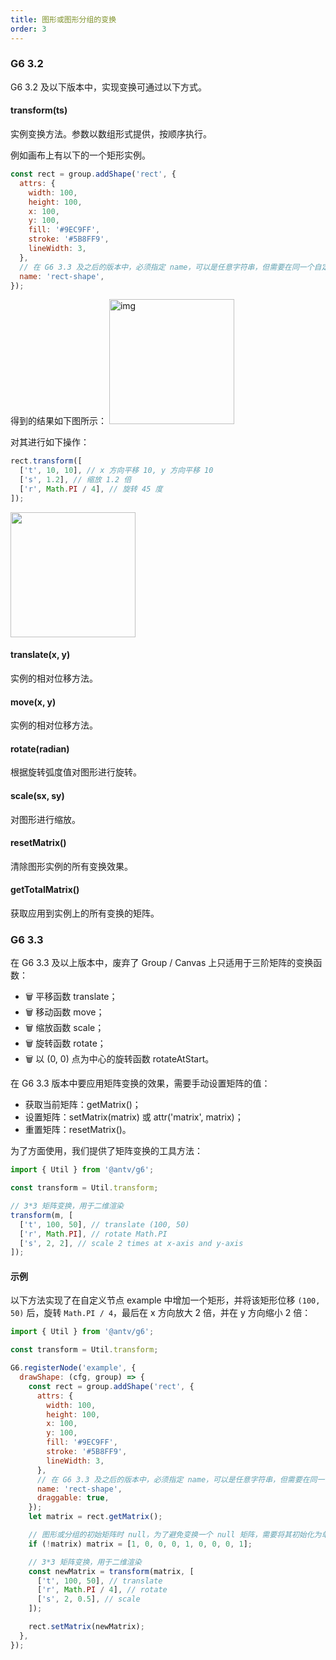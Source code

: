 ```yaml
---
title: 图形或图形分组的变换
order: 3
---
```


### G6 3.2

G6 3.2 及以下版本中，实现变换可通过以下方式。

#### transform(ts)

实例变换方法。参数以数组形式提供，按顺序执行。

例如画布上有以下的一个矩形实例。

```javascript
const rect = group.addShape('rect', {
  attrs: {
    width: 100,
    height: 100,
    x: 100,
    y: 100,
    fill: '#9EC9FF',
    stroke: '#5B8FF9',
    lineWidth: 3,
  },
  // 在 G6 3.3 及之后的版本中，必须指定 name，可以是任意字符串，但需要在同一个自定义元素类型中保持唯一性
  name: 'rect-shape',
});
```

得到的结果如下图所示： <img src='https://gw.alipayobjects.com/mdn/rms_f8c6a0/afts/img/A*lkUoTp5xXmoAAAAAAAAAAABkARQnAQ' width='200' alt='img'/>

对其进行如下操作：

```javascript
rect.transform([
  ['t', 10, 10], // x 方向平移 10, y 方向平移 10
  ['s', 1.2], // 缩放 1.2 倍
  ['r', Math.PI / 4], // 旋转 45 度
]);
```

<img src='https://gw.alipayobjects.com/mdn/rms_f8c6a0/afts/img/A*jN3HQbHZ4dIAAAAAAAAAAABkARQnAQ' width='200' />

#### translate(x, y)

实例的相对位移方法。

#### move(x, y)

实例的相对位移方法。

#### rotate(radian)

根据旋转弧度值对图形进行旋转。

#### scale(sx, sy)

对图形进行缩放。

#### resetMatrix()

清除图形实例的所有变换效果。

#### getTotalMatrix()

获取应用到实例上的所有变换的矩阵。

### G6 3.3

在 G6 3.3 及以上版本中，废弃了 Group / Canvas 上只适用于三阶矩阵的变换函数：

- 🗑 平移函数 translate；
- 🗑 移动函数 move；
- 🗑 缩放函数 scale；
- 🗑 旋转函数 rotate；
- 🗑 以 (0, 0) 点为中心的旋转函数 rotateAtStart。

在 G6 3.3 版本中要应用矩阵变换的效果，需要手动设置矩阵的值：

- 获取当前矩阵：getMatrix()；
- 设置矩阵：setMatrix(matrix) 或 attr('matrix', matrix)；
- 重置矩阵：resetMatrix()。

为了方面使用，我们提供了矩阵变换的工具方法：

```javascript
import { Util } from '@antv/g6';

const transform = Util.transform;

// 3*3 矩阵变换，用于二维渲染
transform(m, [
  ['t', 100, 50], // translate (100, 50)
  ['r', Math.PI], // rotate Math.PI
  ['s', 2, 2], // scale 2 times at x-axis and y-axis
]);
```

#### 示例

以下方法实现了在自定义节点 example 中增加一个矩形，并将该矩形位移 `(100, 50)` 后，旋转 `Math.PI / 4`，最后在 x 方向放大 2 倍，并在 y 方向缩小 2 倍：

```javascript
import { Util } from '@antv/g6';

const transform = Util.transform;

G6.registerNode('example', {
  drawShape: (cfg, group) => {
    const rect = group.addShape('rect', {
      attrs: {
        width: 100,
        height: 100,
        x: 100,
        y: 100,
        fill: '#9EC9FF',
        stroke: '#5B8FF9',
        lineWidth: 3,
      },
      // 在 G6 3.3 及之后的版本中，必须指定 name，可以是任意字符串，但需要在同一个自定义元素类型中保持唯一性
      name: 'rect-shape',
      draggable: true,
    });
    let matrix = rect.getMatrix();

    // 图形或分组的初始矩阵时 null，为了避免变换一个 null 矩阵，需要将其初始化为单位矩阵
    if (!matrix) matrix = [1, 0, 0, 0, 1, 0, 0, 0, 1];

    // 3*3 矩阵变换，用于二维渲染
    const newMatrix = transform(matrix, [
      ['t', 100, 50], // translate
      ['r', Math.PI / 4], // rotate
      ['s', 2, 0.5], // scale
    ]);

    rect.setMatrix(newMatrix);
  },
});
```
